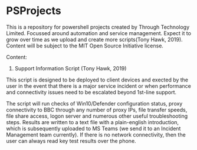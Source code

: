 # PSProjects
This is a repository for powershell projects created by Through Technology Limited. Focussed around automation and service management.  Expect it to grow over time as we upload and create more scripts(Tony Hawk,  2019).   Content will be subject to the MIT Open Source Initiative license.

Content:

1. Support Information Script (Tony Hawk,  2019) 

This script is designed to be deployed to client devices and exected by the user in the event that there is a major service incident or when performance and connectivity issues need to be escalated beyond 1st-line support.

The script will run checks of Win10/Defender configuration status,  proxy connectivity to BBC through any number of proxy IPs, file transfer speeds,  file share access,  logon server and numerous other useful troubleshooting steps. Results are written to a text file with a plain-english introduction,  which is subsequently uploaded to MS Teams  (we send it to an Incident Management team currently).   If there is no network connectivity,   then the user can always read key test results over the phone.
